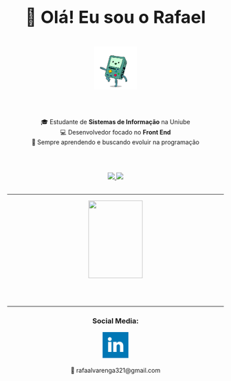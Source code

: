 <div align="center">
  <h1 style="font-size: 40px;">👋 Olá! Eu sou o Rafael</h1>

  <br/>

  <img src="https://github.com/RafaelPalomino18/RafaelPalomino18/blob/main/Assents/BMO.gif?raw=true" height="100px" alt="BMO" />

  <br/><br/>

  🎓 Estudante de <strong>Sistemas de Informação</strong> na Uniube  
  💻 Desenvolvedor focado no <strong>Front End</strong>  
  🚀 Sempre aprendendo e buscando evoluir na programação
</div>

<br/><br/>

<div align="center">
  <a href="https://github.com/RafaelPalomino18">
    <img loading="lazy" height="150em" src="https://github-readme-stats.vercel.app/api?username=RafaelPalomino18&show_icons=true&theme=tokyonight&include_all_commits=true&count_private=true"/>
    <img loading="lazy" height="150em" src="https://github-readme-stats.vercel.app/api/top-langs/?username=RafaelPalomino18&layout=compact&theme=tokyonight"/>
  </a>
</div>

<br/>
<hr/>

<div align="center">
  <img height="180em" width="50%" src="https://github-readme-streak-stats.herokuapp.com/?user=RafaelPalomino18&theme=tokyonight">
</div>

<br/><br/>
<hr/>

<div align="center">
  <h3>Social Media:</h3>
  <a href="https://www.linkedin.com/in/rafael-alvarenga-050912347">
    <img height="60em" src="https://github.com/edent/SuperTinyIcons/blob/master/images/svg/linkedin.svg?raw=true" alt="LinkedIn" />
  </a>
  <br/><br/>
  📧 rafaalvarenga321@gmail.com
</div>
